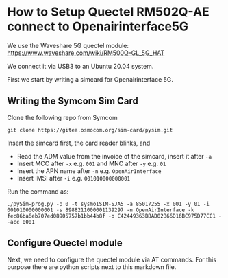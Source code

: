# How to Setup Quectel RM502Q-AE connect to Openairinterface5G

We use the Waveshare 5G quectel module: https://www.waveshare.com/wiki/RM500Q-GL_5G_HAT

We connect it via USB3 to an Ubuntu 20.04 system.

First we start by writing a simcard for Openairinterface 5G.

## Writing the Symcom Sim Card

Clone the following repo from Symcom
```
git clone https://gitea.osmocom.org/sim-card/pysim.git
```

Insert the simcard first, the card reader blinks, and

- Read the ADM value from the invoice of the simcard, insert it after `-a`
- Insert MCC after `-x` e.g. `001` and MNC after `-y` e.g. `01`
- Insert the APN name after `-n` e.g. `OpenAirInterface`
- Insert IMSI after `-i` e.g. `001010000000001`

Run the command as:
```
./pySim-prog.py -p 0 -t sysmoISIM-SJA5 -a 85017255 -x 001 -y 01 -i 001010000000001 -s 8988211000001139297 -n OpenAirInterface -k fec86ba6eb707ed08905757b1bb44b8f -o C42449363BBAD02B66D16BC975D77CC1 --acc 0001
```

## Configure Quectel module

Next, we need to configure the quectel module via AT commands. For this purpose there are python scripts next to this markdown file.

